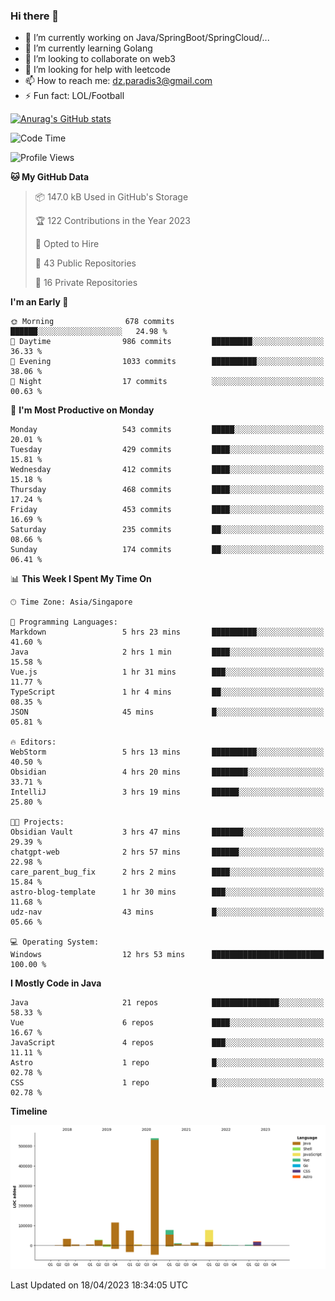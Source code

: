 ### Hi there 👋

- 🔭 I’m currently working on Java/SpringBoot/SpringCloud/...
- 🌱 I’m currently learning Golang
- 👯 I’m looking to collaborate on web3
- 🤔 I’m looking for help with leetcode
- 📫 How to reach me: dz.paradis3@gmail.com
- ⚡ Fun fact: LOL/Football

[![Anurag's GitHub stats](https://github-readme-stats.vercel.app/api?username=xiumu2017&show_icons=true&theme=radical)](https://github.com/anuraghazra/github-readme-stats)

<!--
**xiumu2017/xiumu2017** is a ✨ _special_ ✨ repository because its `README.md` (this file) appears on your GitHub profile.

Here are some ideas to get you started:

- 🔭 I’m currently working on ...
- 🌱 I’m currently learning ...
- 👯 I’m looking to collaborate on ...
- 🤔 I’m looking for help with ...
- 💬 Ask me about ...
- 📫 How to reach me: ...
- 😄 Pronouns: ...
- ⚡ Fun fact: ...
-->

<!--START_SECTION:waka-->
![Code Time](http://img.shields.io/badge/Code%20Time-1%2C344%20hrs%2010%20mins-blue)

![Profile Views](http://img.shields.io/badge/Profile%20Views-0-blue)

**🐱 My GitHub Data** 

> 📦 147.0 kB Used in GitHub's Storage 
 > 
> 🏆 122 Contributions in the Year 2023
 > 
> 💼 Opted to Hire
 > 
> 📜 43 Public Repositories 
 > 
> 🔑 16 Private Repositories 
 > 
**I'm an Early 🐤** 

```text
🌞 Morning                678 commits         ██████░░░░░░░░░░░░░░░░░░░   24.98 % 
🌆 Daytime                986 commits         █████████░░░░░░░░░░░░░░░░   36.33 % 
🌃 Evening                1033 commits        ██████████░░░░░░░░░░░░░░░   38.06 % 
🌙 Night                  17 commits          ░░░░░░░░░░░░░░░░░░░░░░░░░   00.63 % 
```
📅 **I'm Most Productive on Monday** 

```text
Monday                   543 commits         █████░░░░░░░░░░░░░░░░░░░░   20.01 % 
Tuesday                  429 commits         ████░░░░░░░░░░░░░░░░░░░░░   15.81 % 
Wednesday                412 commits         ████░░░░░░░░░░░░░░░░░░░░░   15.18 % 
Thursday                 468 commits         ████░░░░░░░░░░░░░░░░░░░░░   17.24 % 
Friday                   453 commits         ████░░░░░░░░░░░░░░░░░░░░░   16.69 % 
Saturday                 235 commits         ██░░░░░░░░░░░░░░░░░░░░░░░   08.66 % 
Sunday                   174 commits         ██░░░░░░░░░░░░░░░░░░░░░░░   06.41 % 
```


📊 **This Week I Spent My Time On** 

```text
🕑︎ Time Zone: Asia/Singapore

💬 Programming Languages: 
Markdown                 5 hrs 23 mins       ██████████░░░░░░░░░░░░░░░   41.60 % 
Java                     2 hrs 1 min         ████░░░░░░░░░░░░░░░░░░░░░   15.58 % 
Vue.js                   1 hr 31 mins        ███░░░░░░░░░░░░░░░░░░░░░░   11.77 % 
TypeScript               1 hr 4 mins         ██░░░░░░░░░░░░░░░░░░░░░░░   08.35 % 
JSON                     45 mins             █░░░░░░░░░░░░░░░░░░░░░░░░   05.81 % 

🔥 Editors: 
WebStorm                 5 hrs 13 mins       ██████████░░░░░░░░░░░░░░░   40.50 % 
Obsidian                 4 hrs 20 mins       ████████░░░░░░░░░░░░░░░░░   33.71 % 
IntelliJ                 3 hrs 19 mins       ██████░░░░░░░░░░░░░░░░░░░   25.80 % 

🐱‍💻 Projects: 
Obsidian Vault           3 hrs 47 mins       ███████░░░░░░░░░░░░░░░░░░   29.39 % 
chatgpt-web              2 hrs 57 mins       ██████░░░░░░░░░░░░░░░░░░░   22.98 % 
care_parent_bug_fix      2 hrs 2 mins        ████░░░░░░░░░░░░░░░░░░░░░   15.84 % 
astro-blog-template      1 hr 30 mins        ███░░░░░░░░░░░░░░░░░░░░░░   11.68 % 
udz-nav                  43 mins             █░░░░░░░░░░░░░░░░░░░░░░░░   05.66 % 

💻 Operating System: 
Windows                  12 hrs 53 mins      █████████████████████████   100.00 % 
```

**I Mostly Code in Java** 

```text
Java                     21 repos            ███████████████░░░░░░░░░░   58.33 % 
Vue                      6 repos             ████░░░░░░░░░░░░░░░░░░░░░   16.67 % 
JavaScript               4 repos             ███░░░░░░░░░░░░░░░░░░░░░░   11.11 % 
Astro                    1 repo              █░░░░░░░░░░░░░░░░░░░░░░░░   02.78 % 
CSS                      1 repo              █░░░░░░░░░░░░░░░░░░░░░░░░   02.78 % 
```



**Timeline**

![Lines of Code chart](https://raw.githubusercontent.com/xiumu2017/xiumu2017/main/assets/bar_graph.png)


 Last Updated on 18/04/2023 18:34:05 UTC
<!--END_SECTION:waka-->
